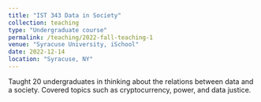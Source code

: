 ```yaml
---
title: "IST 343 Data in Society"
collection: teaching
type: "Undergraduate course"
permalink: /teaching/2022-fall-teaching-1
venue: "Syracuse University, iSchool"
date: 2022-12-14
location: "Syracuse, NY"
---
```

Taught 20 undergraduates in thinking about the relations between data and a society. Covered topics such as cryptocurrency, power, and data justice.
